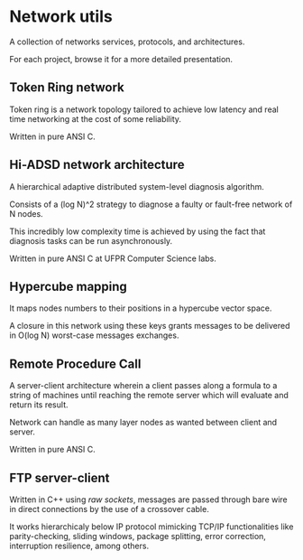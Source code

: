 # Network utils

A collection of networks services, protocols, and architectures.

For each project, browse it for a more detailed presentation.

## Token Ring network

Token ring is a network topology tailored to achieve low latency and
real time networking at the cost of some reliability.

Written in pure ANSI C.

## Hi-ADSD network architecture

A hierarchical adaptive distributed system-level diagnosis algorithm.

Consists of a (log N)^2 strategy to diagnose a faulty or fault-free
network of N nodes.

This incredibly low complexity time is achieved by using the fact that
diagnosis tasks can be run asynchronously.

Written in pure ANSI C at UFPR Computer Science labs.

## Hypercube mapping

It maps nodes numbers to their positions in a hypercube vector space.

A closure in this network using these keys grants messages to be delivered
in O(log N) worst-case messages exchanges.

## Remote Procedure Call

A server-client architecture wherein a client passes along a formula to
a string of machines until reaching the remote server which will evaluate
and return its result.

Network can handle as many layer nodes as wanted between client and server.

Written in pure ANSI C.

## FTP server-client

Written in C++ using *raw sockets*, messages are passed through bare wire
in direct connections by the use of a crossover cable.

It works hierarchicaly below IP protocol mimicking TCP/IP functionalities
like parity-checking, sliding windows, package splitting, error correction,
interruption resilience, among others.

